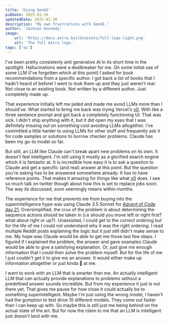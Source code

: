 ```yaml
---
title: 'Using GenAI'
pubDate: 2025-01-30
updatedDate: 2025-01-30
description: 'My own frustrations with GenAI.'
author: 'Jackson Kennedy'
image:
    url: 'https://docs.astro.build/assets/full-logo-light.png'
    alt: 'The full Astro logo.'
tags: ["ai"]
---
```


I've been pretty consistenly anti generative AI in its short time in the spotlight. Hallucinations were a dealbreaker for me. On some initial use of some LLM (I've forgotten which at this point) I asked for book recommendations from a specific author. I got back a list of books that I hadn't heard of before! I went to look them up and they just weren't real. Not close to an existing book. Not written by a different author. Just completely made up.

That experience initially left me jaded and made me avoid LLMs more than I should've. What started to bring me back was trying Vercel's [v0](https://v0.dev/). With like a three sentence prompt and got back a completely functioning UI. That was sick. I didn't ship anything with it, but it did open my eyes that I was definitely missing out on something cool avoiding LLMs altogether. I've committed a little harder to using LLMs for other stuff and frequently ask it for code samples or solutions to borrow checker problems. Claude has been my go-to model so far. 

But still, an LLM like Claude can't break apart new problems on its own. It doesn't feel intelligent. I'm still using it mostly as a glorified search engine which it is fantastic at. It is incredible how easy it is to ask a question to Claude and get a specific (and real) answer at this point. But the question you're asking has to be answered somewhere already. It has to have reference points. That makes it amazing for things like what [v0](https://v0.dev/) does. I see so much talk on twitter though about how this is set to replace jobs *soon*. The way its discussed, *soon* seemingly means within months. 

The experience for me that prevents me from buying into the superintelligence hype was using Claude 3.5 Sonnet for [Advent of Code](https://adventofcode.com/) [day 21](https://adventofcode.com/2024/day/21). Oversimplified, the crux of the problem is about determining the sequence actions should be taken in (i.e should you move left or right first? what about right or up?). Unassisted, I could get to the correct ordering but for the life of me I could not understand why it was the right ordering. I read multiple Reddit posts explaining the logic but it just still didn't make sense to me. My hope was Claude would be able to get me those last few steps. I figured if I explained the problem, the answer and gave examples Claude would be able to give a satisfying explanation. Or, just give me enough information that I could then solve the problem myself. But for the life of me I just couldn't get it to give me an answer. It would either make up information altogether or just kinda :shrug: at me.

I want to work with an LLM that is smarter than me. An actually intelligent LLM that can actually provide explanations to problems without a predefined answer sounds incredible. But from my experience it just is not there yet. That gives me pause for how close it could actually be to something superintelligent. Maybe I'm just using the wrong model, I haven't had the gumption to test drive 10 different models. They come out faster than I can keep up with. So maybe this is still just me being behind on the actual state of the art. But for now the claim to me that an LLM is intelligent just doesn't land with me. 

